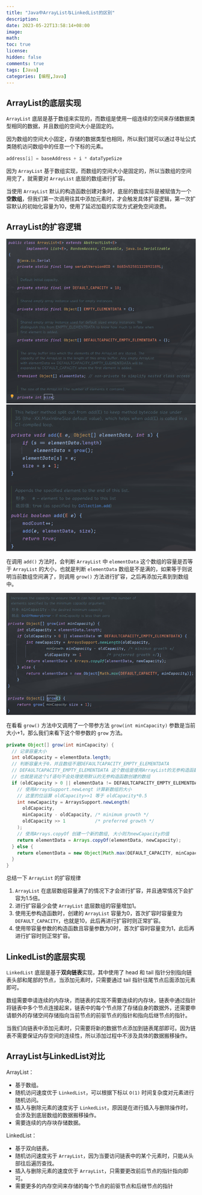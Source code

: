 ```yaml
---
title: "Java中ArrayList与LinkedList的区别"
description:
date: 2023-05-22T13:58:14+08:00
image:
math:
toc: true
license:
hidden: false
comments: true
tags: [Java]
categories: [编程,Java]
---
```


## ArrayList的底层实现
`ArrayList` 底层是基于数组来实现的，而数组是使用一组连续的空间来存储数据类型相同的数据，并且数组的空间大小是固定的。

因为数组的空间大小固定，存储的数据类型也相同，所以我们就可以通过寻址公式类随机访问数组中的任意一个下标的元素。

```java
address[i] = baseAddress + i * dataTypeSize
```

因为 `ArrayList` 基于数组实现，而数组的空间大小是固定的，所以当数组的空间用完了，就需要对 `ArrayList` 底层的数组进行扩容。

当使用 `ArrayList` 默认的构造函数创建对象时，底层的数组实际是被赋值为一个**空数组**，但我们第一次调用往其中添加元素时，才会触发具体扩容逻辑，第一次扩容默认的初始化容量为10，使用了延迟加载的实现方式避免空间浪费。

## ArrayList的扩容逻辑

![](01.jpg)
![](02.jpg)

在调用 `add()` 方法时，会判断 `ArrayList` 中 `elementData` 这个数组的容量是否等于 `ArrayList` 的大小，也就是判断 `elementData` 数组是不是满的，如果等于则说明当前数组空间满了，则调用 `grow()` 方法进行扩容，之后再添加元素到到数组中。

![](03.jpg)

在看看 `grow()` 方法中又调用了一个带参方法 `grow(int minCapacity)` 参数是当前大小+1，那么我们来看下这个带参数的 `grow` 方法。

```java
private Object[] grow(int minCapacity) {
  // 记录容量大小
  int oldCapacity = elementData.length;
  // 判断容量大于0，并且数组不是DEFAULTCAPACITY_EMPTY_ELEMENTDATA
  // DEFAULTCAPACITY_EMPTY_ELEMENTDATA 这个数组是使用ArrayList的无参构造函数时赋值给elementData的
  // 也就是说这个if语句不会处理使用默认的无参构造函数创建的数组
  if (oldCapacity > 0 || elementData != DEFAULTCAPACITY_EMPTY_ELEMENTDATA) {
    // 使用ArraysSupport.newLengt 计算新数组的大小
    // 这里的位运算 oldCapacity>>1 等于 oldCapacity*0.5
    int newCapacity = ArraysSupport.newLength(
      oldCapacity,
      minCapacity - oldCapacity, /* minimum growth */
      oldCapacity >> 1           /* preferred growth */
    );
    // 使用Arrays.copyOf 创建一个新的数组, 大小则为newCapacity的值
    return elementData = Arrays.copyOf(elementData, newCapacity);
  } else {
    return elementData = new Object[Math.max(DEFAULT_CAPACITY, minCapacity)];
  }
}
```

总结一下 `ArrayList` 的扩容规律
1. `ArrayList` 在底层数组容量满了的情况下才会进行扩容，并且通常情况下会扩容为1.5倍。
2. 进行扩容最少会使 `ArrayList` 底层数组的容量增加1。
3. 使用无参构造函数时，创建的 `ArrayList` 容量为0，首次扩容时容量变为 `DEFAULT_CAPACITY`，也就是10，此后再进行扩容时则正常扩容。
4. 使用带容量参数的构造函数且容量参数为0时，首次扩容时容量变为1，此后再进行扩容时则正常扩容。

## LinkedList的底层实现
`LinkedList` 底层是基于**双向链表**实现，其中使用了 head 和 tail 指针分别指向链表头部和尾部的节点，当添加元素时，只需要通过 tail 指针往尾节点后面添加元素即可。

数组需要申请连续的内存块，而链表的实现不需要连续的内存块，链表中通过指针将链表中多个节点连接起来，链表中的每个节点除了存储自身的数据外，还需要申请额外的存储空间存储指向当前节点的前驱节点的指针和指向后继节点的指针。

当我们向链表中添加元素时，只需要将新的数据节点添加到链表尾部即可。因为链表不需要保证内存空间的连续性，所以添加过程中不涉及具体的数据搬移操作。

## ArrayList与LinkedList对比
ArrayList：
- 基于数组。
- 随机访问速度优于 `LinkedList`，可以根据下标以 `O(1)` 时间复杂度对元素进行随机访问。
- 插入与删除元素的速度劣于 `LinkedList`，原因是在进行插入与删除操作时，会涉及到底层数组的数据搬移操作。
- 需要连续的内存块存储数据。

LinkedList：
- 基于双向链表。
- 随机访问速度劣于 `ArrayList`，因为当要访问链表中的某个元素时，只能从头部往后遍历查找。
- 插入与删除元素的速度优于 `ArrayList`，只需要更改前后节点的指针指向即可。
- 需要更多的内存空间来存储的每个节点的前驱节点和后继节点的指针
